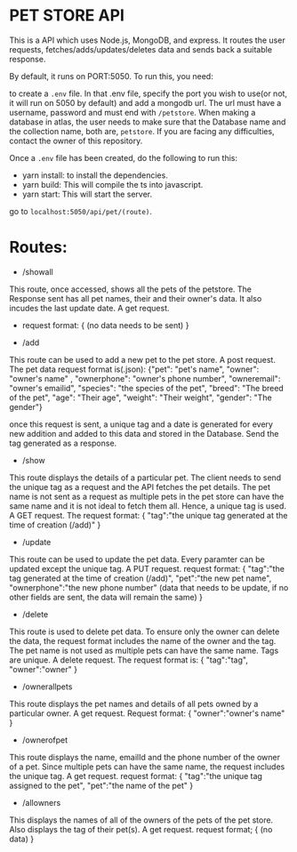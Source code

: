 # PET STORE API

This is a API which uses Node.js, MongoDB, and express. It routes the user requests, fetches/adds/updates/deletes data and sends back a suitable response. 

By default, it runs on PORT:5050. 
To run this, you need:

to create a `.env` file. In that .env file, specify the port you wish to use(or not, it will run on 5050 by default) and add a mongodb url. The url must have a username, password and must end with `/petstore`. When making a database in atlas, the user needs to make sure that the Database name and the collection name, both are, `petstore`. 
If you are facing any difficulties, contact the owner of this repository. 

Once a `.env` file has been created, do the following to run this:

* yarn install: to install the dependencies.
* yarn build: This will compile the ts into javascript. 
* yarn start: This will start the server.

go to `localhost:5050/api/pet/(route)`. 

# Routes: 
* /showall 

This route, once accessed, shows all the pets of the petstore. The Response sent has all pet names, their and their owner's data. It also incudes the last update date. 
A get request.
* request format:
{
  (no data needs to be sent)
}

* /add

This route can be used to add a new pet to the pet store. 
A post request.
The pet data request format is(.json):
            {"pet": "pet's name",
            "owner": "owner's name" ,
            "ownerphone": "owner's phone number",
            "owneremail": "owner's emailid",
            "species": "the species of the pet",
            "breed": "The breed of the pet",
            "age": "Their age",
            "weight": "Their weight",
            "gender": "The gender"}
            
once this request is sent, a unique tag and a date is generated for every new addition and added to this data and stored in the Database. Send the tag generated as a response. 

* /show 

This route displays the details of a particular pet. The client needs to send the unique tag as a request and the API fetches the pet details. The pet name is not sent as a request as multiple pets in the pet store can have the same name and it is not ideal to fetch them all. Hence, a unique tag is used.
A GET request.
The request format:
{
  "tag":"the unique tag generated at the time of creation (/add)"
}

* /update

This route can be used to update the pet data. Every paramter can be updated except the unique tag.
A PUT request.
request format:
{
"tag":"the tag generated at the time of creation (/add)",
"pet":"the new pet name",
"ownerphone":"the new phone number"
(data that needs to be update, if no other fields are sent, the data will remain the same)
}

* /delete

This route is used to delete pet data. To ensure only the owner can delete the data, the request format includes the name of the owner and the tag. The pet name is not used as multiple pets can have the same name. Tags are unique.
A delete request.
The request format is:
{
"tag":"tag",
"owner":"owner"
}

* /ownerallpets

This route displays the pet names and details of all pets owned by a particular owner. 
A get request.
Request format:
{
"owner":"owner's name"
}

* /ownerofpet

This route displays the name, emailId and the phone number of the owner of a pet. Since multiple pets can have the same name, the request includes the unique tag. 
A get request.
request format:
{
"tag":"the unique tag assigned to the pet",
"pet":"the name of the pet"
}

* /allowners

This displays the names of all of the owners of the pets of the pet store. Also displays the tag of their pet(s). 
A get request. 
request format;
{
(no data)
}
